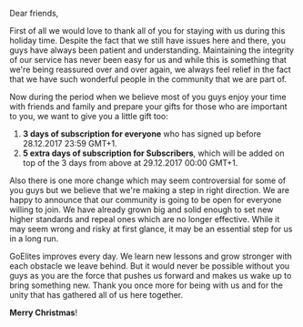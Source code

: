 Dear friends,

First of all we would love to thank all of you for staying with us during this holiday time. Despite the fact that we still have issues here and there, you guys have always been patient and understanding. Maintaining the integrity of our service has never been easy for us and while this is something that we're being reassured over and over again, we always feel relief in the fact that we have such wonderful people in the community that we are part of. 

Now during the period when we believe most of you guys enjoy your time with friends and family and prepare your gifts for those who are important to you, we want to give you a little gift too:
1. **3 days of subscription for everyone** who has signed up before 28.12.2017 23:59 GMT+1. 
2. **5 extra days of subscription for Subscribers**, which will be added on top of the 3 days from above at 29.12.2017 00:00 GMT+1.

Also there is one more change which may seem controversial for some of you guys but we believe that we're making a step in right direction. We are happy to announce that our community is going to be open for everyone willing to join. We have already grown big and solid enough to set new higher standards and repeal ones which are no longer effective. While it may seem wrong and risky at first glance, it may be an essential step for us in a long run. 

GoElites improves every day. We learn new lessons and grow stronger with each obstacle we leave behind. But it would never be possible without you guys as you are the force that pushes us forward and makes us wake up to bring something new. Thank you once more for being with us and for the unity that has gathered all of us here together. 

**Merry Christmas**!
